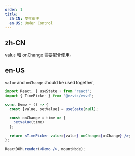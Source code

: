 ```yaml
---
order: 1
title:
  zh-CN: 受控组件
  en-US: Under Control
---
```


## zh-CN

value 和 onChange 需要配合使用。

## en-US

`value` and `onChange` should be used together,

```jsx
import React, { useState } from 'react';
import { TimePicker } from '@ezviz/evvd';

const Demo = () => {
  const [value, setValue] = useState(null);

  const onChange = time => {
    setValue(time);
  };

  return <TimePicker value={value} onChange={onChange} />;
};

ReactDOM.render(<Demo />, mountNode);
```
